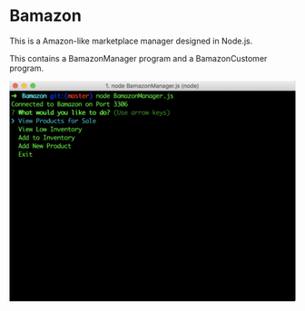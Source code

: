 # Bamazon

This is a Amazon-like marketplace manager designed in Node.js.

This contains a BamazonManager program and a BamazonCustomer program.

![alt text](assets/images/Screen_Shot_a.png)
